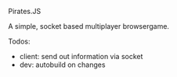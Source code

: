 Pirates.JS

A simple, socket based multiplayer browsergame. 

Todos:
 - client: send out information via socket
 - dev: autobuild on changes

